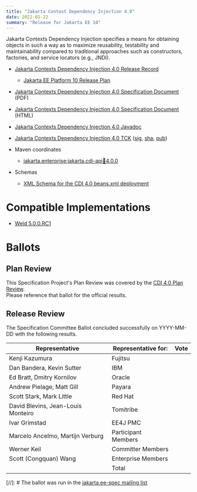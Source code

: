 ```yaml
---
title: "Jakarta Context Dependency Injection 4.0"
date: 2022-02-22
summary: "Release for Jakarta EE 10"
---
```


Jakarta Contexts Dependency Injection specifies a means for obtaining objects in such a way as to maximize reusability, testability and maintainability compared to traditional approaches such as constructors, factories, and service locators (e.g., JNDI).

* [Jakarta Contexts Dependency Injection 4.0 Release Record](https://projects.eclipse.org/projects/ee4j.cdi/releases/4.0)
  * [Jakarta EE Platform 10 Release Plan](https://eclipse-ee4j.github.io/jakartaee-platform/jakartaee10/JakartaEE10ReleasePlan)
* [Jakarta Contexts Dependency Injection 4.0 Specification Document](jakarta-cdi-spec-4.0.pdf) (PDF)
* [Jakarta Contexts Dependency Injection 4.0 Specification Document](jakarta-cdi-spec-4.0.html) (HTML)
* [Jakarta Contexts Dependency Injection 4.0 Javadoc](./apidocs)
* [Jakarta Contexts Dependency Injection 4.0 TCK](https://download.eclipse.org/ee4j/cdi/4.0/cdi-tck-4.0.0-dist.zip)
([sig](),
[sha](https://download.eclipse.org/ee4j/cdi/4.0/cdi-tck-4.0.0-dist.info),
[pub]())

* Maven coordinates
  * [jakarta.enterprise:jakarta.cdi-api:jar:4.0.0](https://search.maven.org/artifact/jakarta.enterprise/jakarta.enterprise.cdi-api/4.0.0/jar)

* Schemas
  * [XML Schema for the CDI 4.0 beans.xml deployment](https://jakarta.ee/xml/ns/jakartaee/beans_4_0.xsd)

# Compatible Implementations

* [Weld 5.0.0.RC1](https://weld.cdi-spec.org/download/)

# Ballots

## Plan Review

This Specification Project's Plan Review was covered by the [CDI 4.0 Plan Review](https://projects.eclipse.org/projects/ee4j.cdi/releases/4.0/plan).  
Please reference that ballot for the official results.


## Release Review

The Specification Committee Ballot concluded successfully on YYYY-MM-DD with the following results.

| Representative                                 | Representative for: | Vote |
|------------------------------------------------|---------------------|------|
| Kenji Kazumura                                 | Fujitsu             |    |
| Dan Bandera, Kevin Sutter                      | IBM                 |    |
| Ed Bratt, Dmitry Kornilov                      | Oracle              |    |
| Andrew Pielage, Matt Gill                      | Payara              |    |
| Scott Stark, Mark Little                       | Red Hat             |    |
| David Blevins, Jean-Louis Monteiro             | Tomitribe           |    |
| Ivar Grimstad                                  | EE4J PMC            |    |
| Marcelo Ancelmo, Martijn Verburg               | Participant Members |    |
| Werner Keil                                    | Committer Members   |    |
| Scott (Congquan) Wang                          | Enterprise Members  |    |
|                                                | Total               |    |

[//]: # The ballot was run in the [jakarta.ee-spec mailing list]()
